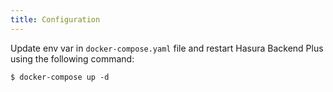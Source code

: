 ```yaml
---
title: Configuration
---
```


Update env var in `docker-compose.yaml` file and restart Hasura Backend Plus using the following command:

```
$ docker-compose up -d
```
